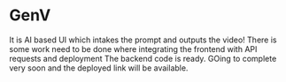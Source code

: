 # GenV
It is AI based UI which intakes the prompt and outputs the video!
There is some work need to be done where integrating the frontend with API requests and deployment
The backend code is ready.
GOing to complete very soon and the deployed link will be available.
